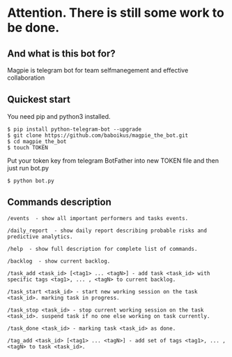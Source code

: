<!---
TODO add faq
TODO add heroku quik start
TODO add some sort of tutorial
TODO add VISION proposal
-->

# Attention. There is still some work to be done.

## And what is this bot for?
Magpie is telegram bot for team selfmanegement and effective collaboration

## Quickest start
You need pip and python3 installed.

    $ pip install python-telegram-bot --upgrade
    $ git clone https://github.com/baboikus/magpie_the_bot.git
    $ cd magpie_the_bot
    $ touch TOKEN
    
Put your token key from telegram BotFather into new TOKEN file and then just run bot.py

    $ python bot.py

## Commands description
    /events  - show all important performers and tasks events.

    /daily_report  - show daily report describing probable risks and predictive analytics.

    /help  - show full description for complete list of commands.

    /backlog  - show current backlog.

    /task_add <task_id> [<tag1> ... <tagN>] - add task <task_id> with specific tags <tag1>, ... , <tagN> to current backlog.

    /task_start <task_id> - start new working session on the task <task_id>. marking task in progress.

    /task_stop <task_id> - stop current working session on the task <task_id>. suspend task if no one else working on task currently.

    /task_done <task_id> - marking task <task_id> as done.

    /tag_add <task_id> [<tag1> ... <tagN>] - add set of tags <tag1>, ... , <tagN> to task <task_id>.

